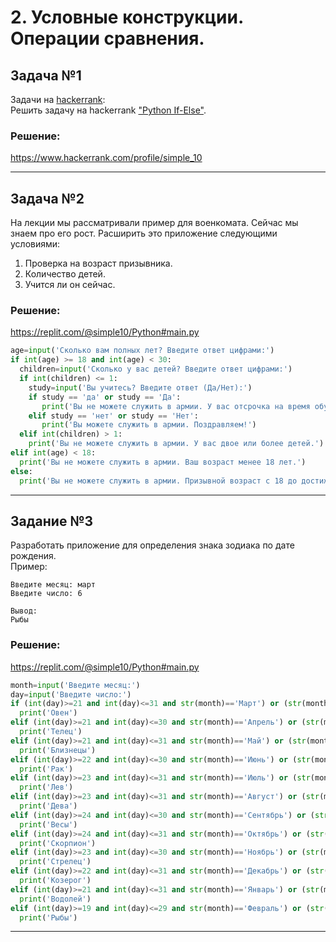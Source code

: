 # 2. Условные конструкции. Операции сравнения.

## Задача №1
Задачи на [hackerrank](https://www.hackerrank.com/domains/python):  
Решить задачу на hackerrank ["Python If-Else"](https://www.hackerrank.com/challenges/py-if-else/problem).  

### Решение:
https://www.hackerrank.com/profile/simple_10

---

## Задача №2
На лекции мы рассматривали пример для военкомата. Сейчас мы знаем про его рост. Расширить это приложение следующими условиями:
1. Проверка на возраст призывника.
2. Количество детей.
3. Учится ли он сейчас.

### Решение:
https://replit.com/@simple10/Python#main.py

```python
age=input('Сколько вам полных лет? Введите ответ цифрами:')
if int(age) >= 18 and int(age) < 30:
  children=input('Сколько у вас детей? Введите ответ цифрами:')
  if int(children) <= 1:
    study=input('Вы учитесь? Введите ответ (Да/Нет):')
    if study == 'да' or study == 'Да':
       print('Вы не можете служить в армии. У вас отсрочка на время обучения.')
    elif study == 'нет' or study == 'Нет':
       print('Вы можете служить в армии. Поздравляем!')
  elif int(children) > 1:
    print('Вы не можете служить в армии. У вас двое или более детей.')
elif int(age) < 18:
  print('Вы не можете служить в армии. Ваш возраст менее 18 лет.')
else:
  print('Вы не можете служить в армии. Призывной возраст с 18 до достижения 30 лет.')
```

---

## Задание №3
Разработать приложение для определения знака зодиака по дате рождения.  
Пример:  
```
Введите месяц: март
Введите число: 6

Вывод:
Рыбы
```

### Решение:
https://replit.com/@simple10/Python#main.py

```python
month=input('Введите месяц:')
day=input('Введите число:')
if (int(day)>=21 and int(day)<=31 and str(month)=='Март') or (str(month)=='Апрель' and int(day)>=1 and int(day)<=20):
  print('Овен')
elif (int(day)>=21 and int(day)<=30 and str(month)=='Апрель') or (str(month)=='Май' and int(day)>=1 and int(day)<=20):
  print('Телец')
elif (int(day)>=21 and int(day)<=31 and str(month)=='Май') or (str(month)=='Июнь' and int(day)>=1 and int(day)<=21):
  print('Близнецы')
elif (int(day)>=22 and int(day)<=30 and str(month)=='Июнь') or (str(month)=='Июль' and int(day)>=1 and int(day)<=22):
  print('Рак')
elif (int(day)>=23 and int(day)<=31 and str(month)=='Июль') or (str(month)=='Август' and int(day)>=1 and int(day)<=22):
  print('Лев')
elif (int(day)>=23 and int(day)<=31 and str(month)=='Август') or (str(month)=='Сентябрь' and int(day)>=1 and int(day)<=23):
  print('Дева')
elif (int(day)>=24 and int(day)<=30 and str(month)=='Сентябрь') or (str(month)=='Октябрь' and int(day)>=1 and int(day)<=23):
  print('Весы')
elif (int(day)>=24 and int(day)<=31 and str(month)=='Октябрь') or (str(month)=='Ноябрь' and int(day)>=1 and int(day)<=22):
  print('Скорпион')
elif (int(day)>=23 and int(day)<=30 and str(month)=='Ноябрь') or (str(month)=='Декабрь' and int(day)>=1 and int(day)<=21):
  print('Стрелец')
elif (int(day)>=22 and int(day)<=31 and str(month)=='Декабрь') or (str(month)=='Январь' and int(day)>=1 and int(day)<=20):
  print('Козерог')
elif (int(day)>=21 and int(day)<=31 and str(month)=='Январь') or (str(month)=='Февраль' and int(day)>=1 and int(day)<=18):
  print('Водолей')
elif (int(day)>=19 and int(day)<=29 and str(month)=='Февраль') or (str(month)=='Март' and int(day)>=1 and int(day)<=20):
  print('Рыбы')
```

---
